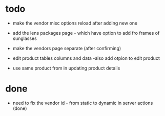 # todo

- make the vendor misc options reload after adding new one
- add the lens packages page - which have option to add fro frames of sunglasses

- make the vendors page separate (after confirming)
- edit product tables columns and data -also add otpion to edit product
- use same product from in updating product details

# done

- need to fix the vendor id - from static to dynamic in server actions (done)
